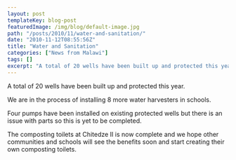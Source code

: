 ```yaml
---
layout: post
templateKey: blog-post
featuredImage: /img/blog/default-image.jpg
path: "/posts/2010/11/water-and-sanitation/"
date: "2010-11-12T08:55:56Z"
title: "Water and Sanitation"
categories: ["News from Malawi"]
tags: []
excerpt: "A total of 20 wells have been built up and protected this year.We are in the process of installing ..."
---
```


A total of 20 wells have been built up and protected this year.

We are in the process of installing 8 more water harvesters in schools.

Four pumps have been installed on existing protected wells but there is an issue with parts so this is yet to be completed.

The composting toilets at Chitedze II is now complete and we hope other communities and schools will see the benefits soon and start creating their own composting toilets.